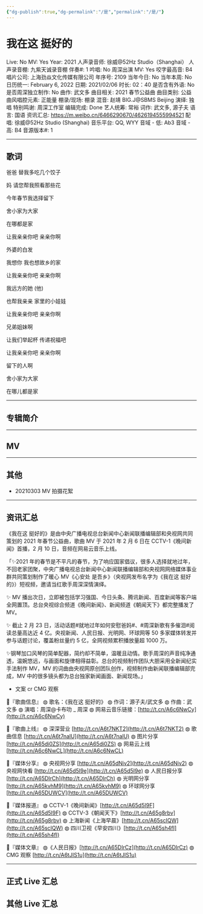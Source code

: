 ```yaml
---
{"dg-publish":true,"dg-permalink":"/是","permalink":"/是/"}
---
```



# 我在这 挺好的

Live: No
MV: Yes
Year: 2021
人声录音师: 徐威@52Hz Studio（Shanghai）
人声录音棚: 九紫天诚录音棚
伴奏#: 1
吟唱: No
周深出演 MV: Yes
咬字最高音: B4
唱片公司: 上海劲焱文化传媒有限公司
年序号: 2109
当年今日: No
当年本周: No
日历统一: February 6, 2022
日期: 2021/02/06
时长: 02：40
是否含有外语: No
是否周深独立制作: No
曲作: 武文多
曲目相关: 2021 春节公益曲
曲目类别: 公益
曲风唱腔元素: 正能量
棚录/现场: 棚录
混音: 赵靖 BIG.J@SBMS Beijing
演绎: 独唱
特别鸣谢: 周深工作室
编辑完成: Done
艺人统筹: 常裕
词作: 武文多, 源子夫
语言: 国语
资讯汇总: https://m.weibo.cn/6466290670/4626194555994521
配唱: 徐威@52Hz Studio (Shanghai)
音乐平台: QQ, WYY
音域 - 低: Ab3
音域 - 高: B4
音源版本#: 1

---

## 歌词

爸爸 替我多吃几个饺子

妈 请您帮我照看那些花

今年春节我选择留下

舍小家为大家

在哪都是家

让我亲亲你吧 亲亲你啊

外婆的白发

我想你 我也想故乡的家

让我亲亲你吧 亲亲你啊

我远方的她 (他)

也帮我亲亲 家里的小娃娃

让我亲亲你吧 亲亲你啊

兄弟姐妹啊

让我们举起杯 传递祝福吧

让我亲亲你吧 亲亲你啊

留下的人啊

舍小家为大家

在哪儿都是家

---

## 专辑简介

---

## MV

---

## 其他

- 20210303 MV 拍摄花絮

---

## 资讯汇总

《我在这 挺好的》是由中央广播电视总台新闻中心新闻联播编辑部和央视网共同策划的 2021 年春节公益曲，歌曲 MV 于 2021 年 2 月 6 日在 CCTV-1《晚间新闻》首播，2 月 10 日，音频在网易云音乐上线。

「✨2021 年的春节是不平凡的春节，为了响应国家倡议，很多人选择就地过年，不回老家团聚，中央广播电视总台新闻中心新闻联播编辑部和央视网网络媒体事业群共同策划制作了暖心 MV《心安处 是吾乡》（央视网发布名字为《我在这 挺好的》）短视频，邀请当红歌手周深深情演绎。

✨ MV 播出次日，立即被包括学习强国、今日头条、腾讯新闻、百度新闻等客户端全网置顶。总台央视综合频道《晚间新闻》、新闻频道《朝闻天下》都完整播发了 MV。

✨ 截止 2 月 23 日，活动话题#就地过年如何安慰爸妈#、#周深新歌有多催泪#阅读总量高达近 4 亿。央视新闻、人民日报、光明网、环球网等 50 多家媒体转发并参与话题讨论，覆盖粉丝量约 5 亿，全网视频累积播放量超 1000 万。

✨钢琴加口风琴的简单配器，简约却不简单，温暖且动情。歌手周深的声音纯净通透，温婉悠远，与画面和旋律相得益彰。总台的视频制作团队大胆采用全新闻纪实手法制作 MV，MV 的词曲由央视网原创团队创作，视频制作由新闻联播编辑部完成，MV 中的很多镜头都为总台独家新闻画面、新闻现场。」

- 文案 cr CMG 观察

🌻『歌曲信息』
◍ 歌名：《我在这 挺好的》
◍ 作词：源子夫/武文多
◍ 作曲：武文多
◍ 演唱：周深@卡布叻 _ 周深
◍ 网易云音乐链接：[http://t.cn/A6c6NwCy](http://t.cn/A6c6NwCy)

🌻『歌曲上线』
◍ 深深营业 [http://t.cn/A6t7NKT2](http://t.cn/A6t7NKT2)
◍ 歌曲信息 [http://t.cn/A6t7nalU](http://t.cn/A6t7nalU)
◍ 图片分享 [http://t.cn/A65di0ZS](http://t.cn/A65di0ZS)
◍ 网易云上线 [http://t.cn/A6c6NwCL](http://t.cn/A6c6NwCL)

🌻『媒体分享』
◍ 央视网分享 [http://t.cn/A65dNiv2](http://t.cn/A65dNiv2)
◍ 央视网快看 [http://t.cn/A65d5I9e](http://t.cn/A65d5I9e)
◍ 人民日报分享 [http://t.cn/A65DIrCh](http://t.cn/A65DIrCh)
◍ 光明网分享 [http://t.cn/A65kvhM9](http://t.cn/A65kvhM9)
◍ 环球网分享 [http://t.cn/A65DUWCV](http://t.cn/A65DUWCV)

🌻『媒体报道』
◍ CCTV-1《晚间新闻》[http://t.cn/A65d5I9F](http://t.cn/A65d5I9F)
◍ CCTV-3《朝闻天下》[http://t.cn/A65g8rbv](http://t.cn/A65g8rbv)
◍ 上海新闻《上海早晨》[http://t.cn/A65scIQW](http://t.cn/A65scIQW)
◍ 四川卫视《早安四川》[http://t.cn/A65sh4fI](http://t.cn/A65sh4fI)

🌻『媒体文章』
◍《人民日报》[http://t.cn/A65DIrCz](http://t.cn/A65DIrCz)
◍ CMG 观察 [http://t.cn/A6tJIS1u](http://t.cn/A6tJIS1u)

---

## 正式 Live 汇总

## 其他 Live 汇总
